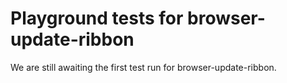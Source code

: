 # Playground tests for browser-update-ribbon
We are still awaiting the first test run for browser-update-ribbon.
